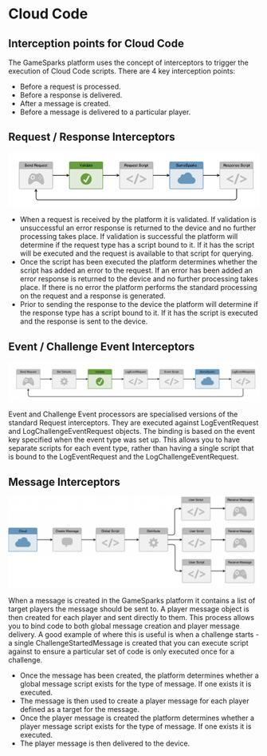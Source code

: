 # Cloud Code

## Interception points for Cloud Code

The GameSparks platform uses the concept of interceptors to trigger the execution of Cloud Code scripts. There are 4 key interception points:

  * Before a request is processed.
  * Before a response is delivered.
  * After a message is created.
  * Before a message is delivered to a particular player.

## Request / Response Interceptors

![](img/CloudCode/1.png)

  * When a request is received by the platform it is validated. If validation is unsuccessful an error response is returned to the device and no further processing takes place. If validation is successful the platform will determine if the request type has a script bound to it. If it has the script will be executed and the request is available to that script for querying.
  * Once the script has been executed the platform determines whether the script has added an error to the request. If an error has been added an error response is returned to the device and no further processing takes place. If there is no error the platform performs the standard processing on the request and a response is generated.
  * Prior to sending the response to the device the platform will determine if the response type has a script bound to it. If it has the script is executed and the response is sent to the device.

## Event / Challenge Event Interceptors

![](img\CloudCode\2.png)

Event and Challenge Event processors are specialised versions of the standard Request interceptors. They are executed against LogEventRequest and LogChallengeEventRequest objects. The binding is based on the event key specified when the event type was set up. This allows you to have separate scripts for each event type, rather than having a single script that is bound to the LogEventRequest and the LogChallengeEventRequest.

## Message Interceptors

![](img\CloudCode\3.png)

When a message is created in the GameSparks platform it contains a list of target players the message should be sent to. A player message object is then created for each player and sent directly to them. This process allows you to bind code to both global message creation and player message delivery. A good example of where this is useful is when a challenge starts - a single ChallengeStartedMessage is created that you can execute script against to ensure a particular set of code is only executed once for a challenge.

  * Once the message has been created, the platform determines whether a global message script exists for the type of message. If one exists it is executed.
  * The message is then used to create a player message for each player defined as a target for the message.
  * Once the player message is created the platform determines whether a player message script exists for the type of message. If one exists it is executed.
  * The player message is then delivered to the device.
